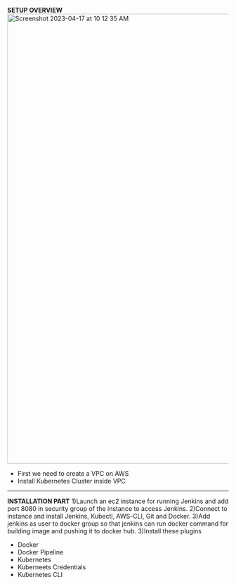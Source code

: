 **SETUP OVERVIEW**
<img width="1024" alt="Screenshot 2023-04-17 at 10 12 35 AM" src="https://user-images.githubusercontent.com/95365748/232380118-2e8388a2-bf20-4135-8c48-e1bf03559cf2.png">
* First we need to create a VPC on AWS
* Install Kubernetes Cluster inside VPC
* * * * * * * * * * * * * * * * * * * * * * * * * * * * * * * * * * * * * * * * * * * * * * * * * * * * * * * * * * * * * * * * * * * * * * * * * * * * * *


**INSTALLATION PART**
1)Launch an ec2 instance for running Jenkins and add port 8080 in security group of the instance to access Jenkins.
2)Connect to instance and install Jenkins, Kubectl, AWS-CLI, Git and Docker.
3)Add jenkins as user to docker group so that jenkins can run docker command for building image and pushing it to docker hub.
3)Install these plugins
- Docker
- Docker Pipeline
- Kubernetes
- Kuberneets Credentials
- Kubernetes CLI

